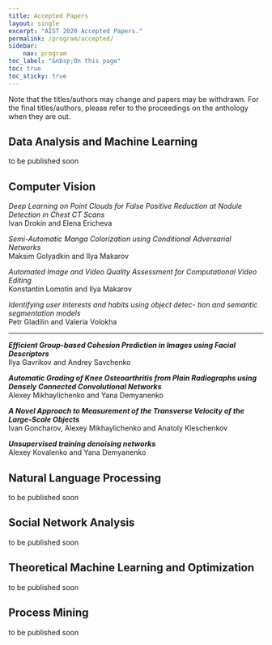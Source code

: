 ```yaml
---
title: Accepted Papers
layout: single
excerpt: "AIST 2020 Accepted Papers."
permalink: /program/accepted/
sidebar: 
    nav: program
toc_label: "&nbsp;On this page"
toc: true
toc_sticky: true
---
```


Note that the titles/authors may change and papers may be withdrawn. 
For the final titles/authors, please refer to the proceedings on the anthology when they are out.

## Data Analysis and Machine Learning

to be published soon

## Computer Vision

<i>Deep Learning on Point Clouds for False Positive Reduction at Nodule Detection in Chest CT Scans</i><br/>
Ivan Drokin and Elena Ericheva

<i>Semi-Automatic Manga Colorization using Conditional Adversarial Networks</i><br/>
Maksim Golyadkin and Ilya Makarov

<i>Automated Image and Video Quality Assessment for Computational Video Editing</i><br/>
Konstantin Lomotin and Ilya Makarov

<i>Identifying user interests and habits using object detec- tion and semantic segmentation models</i><br/>
Petr Gladilin and Valeria Volokha

---------------------------------------------

<i><b>Efficient Group-based Cohesion Prediction in Images using Facial Descriptors</b></i><br/>
Ilya Gavrikov and Andrey Savchenko

<i><b>Automatic Grading of Knee Osteoarthritis from Plain Radiographs using Densely Connected Convolutional Networks</b></i><br/>
Alexey Mikhaylichenko and Yana Demyanenko

<i><b>A Novel Approach to Measurement of the Transverse Velocity of the Large-Scale Objects</b></i><br/>
Ivan Goncharov, Alexey Mikhaylichenko and Anatoly Kleschenkov

<i><b>Unsupervised training denoising networks</b></i><br/>
Alexey Kovalenko and Yana Demyanenko

## Natural Language Processing

to be published soon


## Social Network Analysis

to be published soon

## Theoretical Machine Learning and Optimization

to be published soon


## Process Mining

to be published soon



